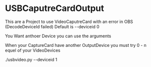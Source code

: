 # USBCaputreCardOutput
This are a Project to use VideoCaputreCard with an error in OBS (DecodeDeviceId failed)
Default is --deviceid 0

You Want anthoer Device you can use the arguments

When your CaptureCard have another OutputDevice you must try 0 - n equel of your VideoDevices

./usbvideo.py --deviceid 1


